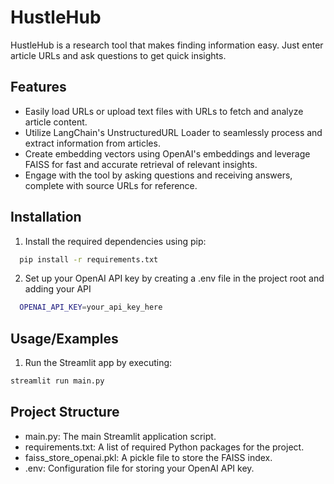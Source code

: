 
# HustleHub

HustleHub is a research tool that makes finding information easy. Just enter article URLs and ask questions to get quick insights.


## Features

- Easily load URLs or upload text files with URLs to fetch and analyze article content.
- Utilize LangChain's UnstructuredURL Loader to seamlessly process and extract information from articles.
- Create embedding vectors using OpenAI's embeddings and leverage FAISS for fast and accurate retrieval of relevant insights.
- Engage with the tool by asking questions and receiving answers, complete with source URLs for reference.

## Installation

1. Install the required dependencies using pip:

```bash
  pip install -r requirements.txt
```
2. Set up your OpenAI API key by creating a .env file in the project root and adding your API

```bash
  OPENAI_API_KEY=your_api_key_here
```
## Usage/Examples

1. Run the Streamlit app by executing:
```bash
streamlit run main.py
```

## Project Structure

- main.py: The main Streamlit application script.
- requirements.txt: A list of required Python packages for the project.
- faiss_store_openai.pkl: A pickle file to store the FAISS index.
- .env: Configuration file for storing your OpenAI API key.